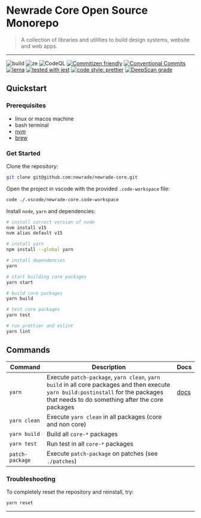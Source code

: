 # Newrade Core Open Source Monorepo

> A collection of libraries and utilities to build design systems, website and
> web apps.

---

![build](https://github.com/newrade/newrade-core/actions/workflows/core-workflow.yml/badge.svg)
![ze](https://github.com/newrade/newrade-core/actions/workflows/ze-design-website-workflow.yml/badge.svg)
![CodeQL](https://github.com/newrade/newrade-core/actions/workflows/codeql-analysis.yml/badge.svg)
[![Commitizen friendly](https://img.shields.io/badge/commitizen-friendly-brightgreen.svg)](https://commitizen.github.io/cz-cli/)
[![Conventional Commits](https://img.shields.io/badge/Conventional%20Commits-1.0.0-yellow.svg)](https://conventionalcommits.org)
[![lerna](https://img.shields.io/badge/maintained%20with-lerna-cc00ff.svg)](https://lerna.js.org/)
[![tested with jest](https://img.shields.io/badge/tested_with-jest-99424f.svg)](https://github.com/facebook/jest)
[![code style: prettier](https://img.shields.io/badge/code_style-prettier-ff69b4.svg)](https://github.com/prettier/prettier)
[![DeepScan grade](https://deepscan.io/api/teams/14287/projects/17398/branches/397457/badge/grade.svg?token=a1fa0980263b30233c0ddf1e9c3ed778290db2ee)](https://deepscan.io/dashboard#view=project&tid=14287&pid=17398&bid=397457)

## Quickstart

### Prerequisites

- linux or macos machine
- bash terminal
- [nvm](https://github.com/nvm-sh/nvm)
- [brew](https://brew.sh/)

### Get Started

Clone the repository:

```bash
git clone git@github.com:newrade/newrade-core.git
```

Open the project in vscode with the provided `.code-workspace` file:

```bash
code ./.vscode/newrade-core.code-workspace
```

Install `node`, `yarn` and dependencies:

```bash
# install correct version of node
nvm install v15
nvm alias default v15

# install yarn
npm install --global yarn

# install dependencies
yarn

# start building core packages
yarn start

# build core packages
yarn build

# test core packages
yarn test

# run prettier and eslint
yarn lint
```

## Commands

| Command         | Description                                                                                                                                                                            | Docs                                        |
| --------------- | -------------------------------------------------------------------------------------------------------------------------------------------------------------------------------------- | ------------------------------------------- |
| `yarn`          | Execute `patch-package`, `yarn clean`, `yarn build` in all core packages and then execute `yarn build:postinstall` for the packages that needs to do something after the core packages | [docs](https://classic.yarnpkg.com/en/docs) |
| `yarn clean`    | Execute `yarn clean` in all packages (core and non core)                                                                                                                               |                                             |
| `yarn build`    | Build all `core-*` packages                                                                                                                                                            |                                             |
| `yarn test`     | Run test in all `core-*` packages                                                                                                                                                      |                                             |
| `patch-package` | Execute `patch-package` on patches (see `./patches`)                                                                                                                                   |                                             |

### Troubleshooting

To completely reset the repository and reinstall, try:

```bash
yarn reset
```

---
